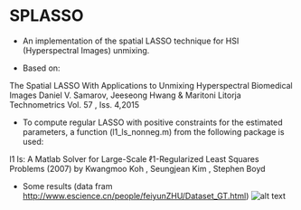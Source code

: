 
# SPLASSO

 - An implementation of the spatial LASSO technique for HSI (Hyperspectral Images) unmixing.
 
 - Based on: 
 
 The Spatial LASSO With Applications to Unmixing Hyperspectral Biomedical Images
 Daniel V. Samarov, Jeeseong Hwang & Maritoni Litorja
 Technometrics Vol. 57 , Iss. 4,2015

 - To compute regular LASSO with positive constraints for the estimated parameters, a function (l1_ls_nonneg.m) from the following package is used:
 
l1 ls: A Matlab Solver for Large-Scale ℓ1-Regularized Least Squares Problems (2007)
by Kwangmoo Koh , Seungjean Kim , Stephen Boyd

 - Some results (data fram http://www.escience.cn/people/feiyunZHU/Dataset_GT.html)
 ![alt text](https://github.com/albertbou92/Spatial-LASSO-to-Unmixing-Hyperspectral-Images/blob/master/Result.png)
